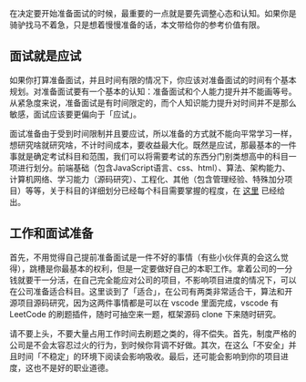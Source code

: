 在决定要开始准备面试的时候，最重要的一点就是要先调整心态和认知。如果你是骑驴找马不着急，只是想着慢慢准备的话，本文带给你的参考价值有限。

## 面试就是应试
如果你打算准备面试，并且时间有限的情况下，你应该对准备面试的时间有个基本规划。对准备面试要有一个基本的认知：准备面试和个人能力提升并不能画等号。从紧急度来说，准备面试是有时间限定的，而个人知识能力提升对时间并不是那么敏感，面试应该要更偏向于「应试」。

面试准备由于受到时间限制并且要应试，所以准备的方式就不能向平常学习一样，想研究啥就研究啥，不计时间成本，要收益最大化。既然是应试，那最基本的一件事就是确定考试科目和范围，我们可以将需要考试的东西分门别类想高中的科目一项进行划分。前端基础（包含JavaScript语言、css、html）、算法、架构能力、计算机网络、学习能力（源码研究）、工程化、其他（包含管理经验、特殊加分项目）等等，关于科目的详细划分已经每个科目需要掌握的程度，在 [这里](https://github.com/cuixueshe/front-end-interview-skills/blob/main/guide/subjects.md) 已经给出。


## 工作和面试准备
首先，不用觉得自己提前准备面试是一件不好的事情（有些小伙伴真的会这么觉得），跳槽是你最基本的权利，但是一定要做好自己的本职工作。拿着公司的一分钱就要干一分活，在自己完全能应对公司的项目，不影响项目进度的情况下，可以在公司准备适合科目。这里谈到了「适合」，在公司有两类非常适合干，算法和开源项目源码研究，因为这两件事情都是可以在 vscode 里面完成，vscode 有 LeetCode 的刷题插件，随时可抽空来一题，框架源码 clone 下来随时研究。

请不要上头，不要大量占用工作时间去刷题之类的，得不偿失。首先，制度严格的公司是不会太容忍过火的行为，到时候你背调不好做。其次，在这么「不安全」并且时间「不稳定」的环境下阅读会影响吸收。最后，还可能会影响到你的项目进度，这也不是好的职业道德。


